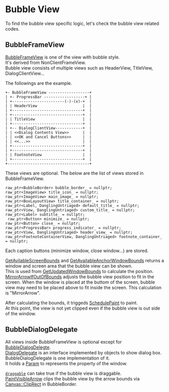 # Bubble View
To find the bubble view specific logic, let's check the bubble view related codes.

## BubbleFrameView
[BubbleFrameView](https://source.chromium.org/chromium/chromium/src/+/main:ui/views/bubble/bubble_frame_view.h;l=58;drc=0a4425227929ec9a290aa09d2dbf41870cab4f6d) is one of the view with bubble style.  
It's derived from NonClientFrameView.  
Bubble view consists of multiple views such as HeaderView, TitleView, DialogClientView...

The followings are the example.

```
+- BubbleFrameView ------------------+
| +- ProgressBar ------------------+ |
| +-----------------------(-)-(x)-+  |
| | HeaderView                    |  |
| +-------------------------------+  |
| +-------------------------------+  |
| | TitleView                     |  |
| +-------------------------------+  |
| +-- DialogClientView------------+  |
| | <<Dialog Contents View>>      |  |
| | <<OK and Cancel Buttons>>     |  |
| | <<...>>                       |  |
| +-------------------------------+  |
| +-------------------------------+  |
| | FootnoteView                  |  |
| +-------------------------------+  |
+------------------------------------+
```
These views are optional.
The below are the list of views stored in BubbleFrameView.
```cpp=
raw_ptr<BubbleBorder> bubble_border_ = nullptr;
raw_ptr<ImageView> title_icon_ = nullptr;
raw_ptr<ImageView> main_image_ = nullptr;
raw_ptr<BoxLayoutView> title_container_ = nullptr;
raw_ptr<Label, DanglingUntriaged> default_title_ = nullptr;
raw_ptr<View, DanglingUntriaged> custom_title_ = nullptr;
raw_ptr<Label> subtitle_ = nullptr;
 raw_ptr<Button> minimize_ = nullptr;
raw_ptr<Button> close_ = nullptr;
raw_ptr<ProgressBar> progress_indicator_ = nullptr;
raw_ptr<View, DanglingUntriaged> header_view_ = nullptr;
raw_ptr<FootnoteContainerView, DanglingUntriaged> footnote_container_ = nullptr;
```
Each caption buttons (minimize window, close window...) are stored.  

[GetAvilableScreenBounds](https://source.chromium.org/chromium/chromium/src/+/main:ui/views/bubble/bubble_frame_view.cc;l=854;drc=88d87ae50728261cfdbf77ae493a8d506eaf42e6) and [GetAvailableAnchorWindowBounds](https://source.chromium.org/chromium/chromium/src/+/main:ui/views/bubble/bubble_frame_view.cc;l=862;drc=88d87ae50728261cfdbf77ae493a8d506eaf42e6) returns a window and screen area that the bubble view can be shown.  
This is used from [GetUpdatedWindowBounds](https://source.chromium.org/chromium/chromium/src/+/main:ui/views/bubble/bubble_frame_view.cc;l=785;drc=88d87ae50728261cfdbf77ae493a8d506eaf42e6) to calculate the position.  
[MirrorArrowIfOutOfBounds](https://source.chromium.org/chromium/chromium/src/+/main:ui/views/bubble/bubble_frame_view.cc;l=913;drc=88d87ae50728261cfdbf77ae493a8d506eaf42e6) adjusts the bubble view position to fit in the screen. When the window is placed at the buttom of the screen, bubble view may need to be placed above to fit inside the screen. This calculation is "MirrorArrow".

After calculating the bounds, it triggeds [SchedulePaint](https://source.chromium.org/chromium/chromium/src/+/main:ui/views/view.cc;l=1163;drc=88d87ae50728261cfdbf77ae493a8d506eaf42e6) to paint.  
At this point, the view is not yet clipped even if the bubble view is out side of the window.

## BubbleDialogDelegate
All views inside BubbleFrameView is optional except for [BubbleDialogDelegte](https://source.chromium.org/chromium/chromium/src/+/main:ui/views/bubble/bubble_dialog_delegate_view.h;l=43;drc=9ada743e25e1693ce25f64e3d8447df579beaa0e).  
[DialogDelegate](https://source.chromium.org/chromium/chromium/src/+/main:ui/views/window/dialog_delegate.h;l=45;drc=88d87ae50728261cfdbf77ae493a8d506eaf42e6) is an interface implemented by objects to show dialog box. BubbleDialogDelegate is one implementation of it.  
It holds a [Param](https://source.chromium.org/chromium/chromium/src/+/main:ui/views/window/dialog_delegate.h;l=47;drc=88d87ae50728261cfdbf77ae493a8d506eaf42e6) to represents the property of the window.

[`draggable`](https://source.chromium.org/chromium/chromium/src/+/main:ui/views/window/dialog_delegate.h;l=54;drc=88d87ae50728261cfdbf77ae493a8d506eaf42e6) can take true if the bubble view is draggable.  
[PaintVisibleArrow](https://source.chromium.org/chromium/chromium/src/+/main:ui/views/bubble/bubble_border.cc;l=692;drc=76586edae653236ea8b2e8eef1ef7632bb4b5765) clips the bubble view by the arrow bounds via [Canvas::ClipRect](https://source.chromium.org/chromium/chromium/src/+/main:ui/views/bubble/bubble_border.cc;l=706;drc=76586edae653236ea8b2e8eef1ef7632bb4b5765) in BubbleBorder.
